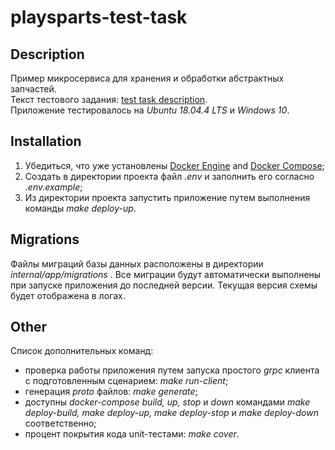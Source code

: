 # playsparts-test-task

## Description

Пример микросервиса для хранения и обработки абстрактных запчастей.  
Текст тестового задания: [test task description](./docs/test_task.md).  
Приложение тестировалось на _Ubuntu 18.04.4 LTS_ и _Windows 10_.  

## Installation

1. Убедиться, что уже установлены [Docker Engine](https://docs.docker.com/get-docker/) and [Docker
 Compose](https://docs.docker.com/compose/install/);  
2. Создать в директории проекта файл _.env_ и заполнить его согласно _.env.example_;
3. Из директории проекта запустить приложение путем выполнения команды _make deploy-up_.

## Migrations

Файлы миграций базы данных расположены в директории _internal/app/migrations_
. Все миграции будут автоматически выполнены при запуске приложения до последней версии. Текущая версия схемы будет отображена в логах.

## Other

Список дополнительных команд:
- проверка работы приложения путем запуска простого _grpc_ клиента с подготовленным сценарием: _make run-client_;
- генерация _proto_ файлов: _make generate_;
- доступны _docker-compose build, up, stop_ и _down_ командами _make deploy-build, make deploy-up, make deploy-stop_
 и _make deploy-down_ соответственно;
- процент покрытия кода unit-тестами: _make cover_. 